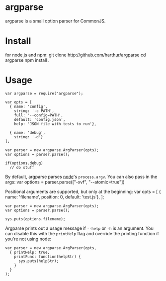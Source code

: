 # argparse
argparse is a small option parser for CommonJS.

# Install
for [node.js](http://nodejs.org/) and [npm](http://github.com/isaacs/npm):
	git clone http://github.com/harthur/argparse
	cd argparse
	npm install .

# Usage
	var argparse = require("argparse");
	
	var opts = [
	  { name: 'config',
	    string: '-c PATH',
	    full: '--config=PATH',
	    default: 'config.json',
	    help: 'JSON file with tests to run'},
	
	  { name: 'debug',
	    string: '-d'}
	];
	
	var parser = new argparse.ArgParser(opts);
	var options = parser.parse();

	if(options.debug)
	  // do stuff
	
By default, argparse parses [node](http://nodejs.org/)'s `process.argv`. You can also pass in the args:
	var options = parser.parse(["-xvf", "--atomic=true"])
	
Positional arguments are supported, but only at the beginning:
	var opts = [
	  { name: 'filename',
	    position: 0,
	    default: 'test.js'},
	];
	
	var parser = new argparse.ArgParser(opts);
	var options = parser.parse();
	
	sys.puts(options.filename);
	
Argparse prints out a usage message if `--help` or `-h` is an argument. You can disable this with the `printHelp` flag and override the printing function if you're not using node:

	var parser = new argparse.ArgParser(opts,
	  { printHelp: true, 
	    printFunc: function(helpStr) {
	      sys.puts(helpStr);
	    }
	  }
	);
